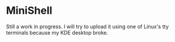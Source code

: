 # MiniShell
Still a work in progress.
I will try to upload it using one of Linux's tty terminals because my KDE desktop broke.
